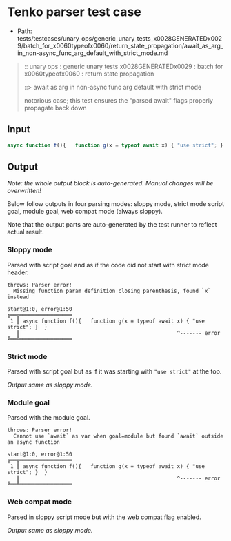 # Tenko parser test case

- Path: tests/testcases/unary_ops/generic_unary_tests_x0028GENERATEDx0029/batch_for_x0060typeofx0060/return_state_propagation/await_as_arg_in_non-async_func_arg_default_with_strict_mode.md

> :: unary ops : generic unary tests x0028GENERATEDx0029 : batch for x0060typeofx0060 : return state propagation
>
> ::> await as arg in non-async func arg default with strict mode
>
> notorious case; this test ensures the "parsed await" flags properly propagate back down

## Input

`````js
async function f(){   function g(x = typeof await x) { "use strict"; }  }
`````

## Output

_Note: the whole output block is auto-generated. Manual changes will be overwritten!_

Below follow outputs in four parsing modes: sloppy mode, strict mode script goal, module goal, web compat mode (always sloppy).

Note that the output parts are auto-generated by the test runner to reflect actual result.

### Sloppy mode

Parsed with script goal and as if the code did not start with strict mode header.

`````
throws: Parser error!
  Missing function param definition closing parenthesis, found `x` instead

start@1:0, error@1:50
╔══╦═════════════════
 1 ║ async function f(){   function g(x = typeof await x) { "use strict"; }  }
   ║                                                   ^------- error
╚══╩═════════════════

`````

### Strict mode

Parsed with script goal but as if it was starting with `"use strict"` at the top.

_Output same as sloppy mode._

### Module goal

Parsed with the module goal.

`````
throws: Parser error!
  Cannot use `await` as var when goal=module but found `await` outside an async function

start@1:0, error@1:50
╔══╦═════════════════
 1 ║ async function f(){   function g(x = typeof await x) { "use strict"; }  }
   ║                                                   ^------- error
╚══╩═════════════════

`````


### Web compat mode

Parsed in sloppy script mode but with the web compat flag enabled.

_Output same as sloppy mode._
